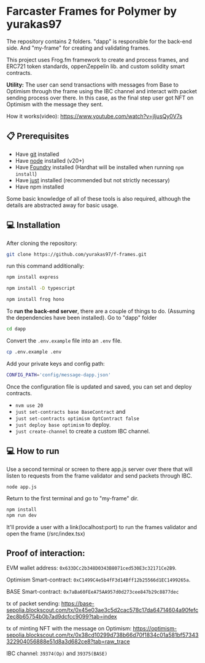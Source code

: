 # Farcaster Frames for Polymer by yurakas97

The repository contains 2 folders. "dapp" is responsible for the back-end side. And "my-frame" for creating and validating frames.

This project uses Frog.fm framework to create and process frames, and ERC721 token standards, oppenZeppelin lib. and custom solidity smart contracts.

**Utility:** The user can send transactions with messages from Base to Optimism through the frame using the IBC channel and interact with packet sending process over there. In this case, as the final step user got NFT on Optimism with the message they sent.

How it works(video): https://www.youtube.com/watch?v=jljusQy0V7s


## 📋 Prerequisites


- Have [git](https://git-scm.com/downloads) installed
- Have [node](https://nodejs.org) installed (v20+)
- Have [Foundry](https://book.getfoundry.sh/getting-started/installation) installed (Hardhat will be installed when running `npm install`)
- Have [just](https://just.systems/man/en/chapter_1.html) installed (recommended but not strictly necessary)
- Have npm installed

Some basic knowledge of all of these tools is also required, although the details are abstracted away for basic usage.

## 💻 Installation

After cloning the repository: 
```bash 
git clone https://github.com/yurakas97/f-frames.git
```
run this command additionally:
```bash
npm install express
```
```bash
npm install -D typescript
```
```bash
npm install frog hono
```

To **run the back-end server**, there are a couple of things to do. (Assuming the dependencies have been installed). Go to "dapp" folder
```bash
cd dapp
```
Convert the `.env.example` file into an `.env` file.
```bash
cp .env.example .env
```
Add your private keys and config path:
```bash
CONFIG_PATH='config/message-dapp.json'
```

Once the configuration file is updated and saved, you can set and deploy contracts.

- ```nvm use 20```
- ```just set-contracts base BaseContract``` and
- ```just set-contracts optimism OptContract false```
- ```just deploy base optimism``` to deploy.
- ```just create-channel``` to create a custom IBC channel.

## 💻 How to run

Use a second terminal or screen to there app.js server over there that will listen to requests from the frame validator and send packets through IBC.
```bash
node app.js
```
Return to the first terminal and go to "my-frame" dir.
```bash
npm install
npm run dev
```
It'll provide a user with a link(localhost:port) to run the frames validator and open the frame (/src/index.tsx) 

 
 ## Proof of interaction:

EVM wallet address: ```0x633DCc2b348D0343B8071ced530E3c32171Ce2B9```. 

Optimism Smart-contract: ```0xC1499C4e5b4fF3d14Bff12b25566d1EC1499265a```.

BASE Smart-contract: ```0x7aBa60FEeA75AA957d0d273cee847b29c8877dec```

tx of packet sending: https://base-sepolia.blockscout.com/tx/0x45e03ae3c5d2cac578c17da64714604a90fefc2ec8b65754b0b7ad9dcfcc9099?tab=index

tx of minting NFT with the message on Optimism: https://optimism-sepolia.blockscout.com/tx/0x38cd10299d738b66d70f1834c01a581bf57343322904056888e51d8a3d682ce8?tab=raw_trace

IBC channel: ```39374(Op)``` and ```39375(BASE)```
